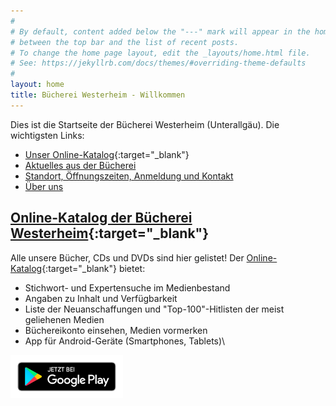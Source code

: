 ```yaml
---
#
# By default, content added below the "---" mark will appear in the home page
# between the top bar and the list of recent posts.
# To change the home page layout, edit the _layouts/home.html file.
# See: https://jekyllrb.com/docs/themes/#overriding-theme-defaults
#
layout: home
title: Bücherei Westerheim - Willkommen
---
```

Dies ist die Startseite der Bücherei Westerheim (Unterallgäu). Die wichtigsten Links:

* [Unser Online-Katalog](https://www.biblino.de/westerheim){:target="_blank"}
* [Aktuelles aus der Bücherei](#aktuelles)
* [Standort, Öffnungszeiten, Anmeldung und Kontakt](/der-weg-zu-uns/)
* [Über uns](/ueber-uns/)

## [Online-Katalog der Bücherei Westerheim](https://www.biblino.de/westerheim){:target="_blank"}

Alle unsere Bücher, CDs und DVDs sind hier gelistet! Der [Online-Katalog](https://www.biblino.de/westerheim){:target="_blank"} bietet:
* Stichwort- und Expertensuche im Medienbestand
* Angaben zu Inhalt und Verfügbarkeit
* Liste der Neuanschaffungen und "Top-100"-Hitlisten der meist geliehenen Medien
* Büchereikonto einsehen, Medien vormerken
* App für Android-Geräte (Smartphones, Tablets)\\
<a href='https://play.google.com/store/apps/details?id=de.meier.burkhard.bibapp'>
  <img alt='Jetzt bei Google Play' src='/images/googleplay.de_badge_web_generic.png' width="180px;" height="auto;"/>
</a>
